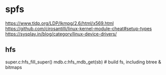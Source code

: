 # spfs

https://www.tldp.org/LDP/lkmpg/2.6/html/x569.html
https://github.com/cirosantilli/linux-kernel-module-cheat#setup-types
https://sysplay.in/blog/category/linux-device-drivers/

## hfs
super.c:hfs_fill_super()
  mdb.c:hfs_mdb_get(sb) # build fs, including btree & bitmaps
